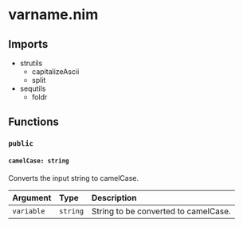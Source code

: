 # varname.nim

## Imports

- strutils
    - capitalizeAscii
    - split
- sequtils
    - foldr

## Functions

### `public`

#### `camelCase: string`

Converts the input string to camelCase.

| Argument   | Type     | Description                          |
| :--------- | :------- | :----------------------------------- |
| `variable` | `string` | String to be converted to camelCase. |
